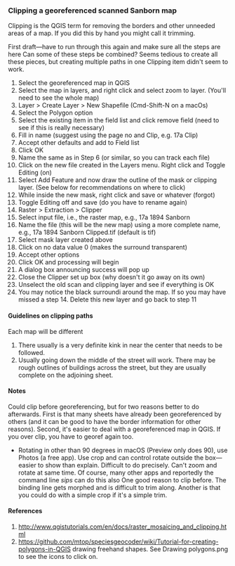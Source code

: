 ### Clipping a georeferenced scanned Sanborn map 

Clipping is the QGIS term for removing the borders and other unneeded areas of a map. If you did this by hand you might call it trimming.

First draft—have to run through this again and make sure all the steps are here
Can some of these steps be combined? Seems tedious to create all these pieces, but creating multiple paths in one Clipping item didn't seem to work.

1. Select the georeferenced map in QGIS
2. Select the map in layers, and right click and select zoom to layer. (You'll need to see the whole map)
3. Layer > Create Layer > New Shapefile (Cmd-Shift-N on a macOs)
4. Select the Polygon option
5. Select the existing item in the field list and click remove field (need to see if this is really necessary)
6. Fill in name (suggest using the page no and Clip, e.g. 17a Clip)
7. Accept other defaults and add to Field list
8. Click OK
9. Name the same as in Step 6 (or similar, so you can track each file)
10. Click on the new file created in the Layers menu. Right click and Toggle Editing (on)
11. Select Add Feature and now draw the outline of the mask or clipping layer. (See below for recommendations on where to click)
12. While inside the new mask, right click and save or whatever (forgot)
13. Toggle Editing off and save (do you have to rename again)
11. Raster > Extraction > Clipper
12. Select input file, i.e., the raster map, e.g., 17a 1894 Sanborn
12. Name the file (this will be the new map) using a more complete name, e.g., 17a 1894 Sanborn Clipped.tif (default is tif)
13. Select mask layer created above
14. Click on no data value 0 (makes the surround transparent)
14. Accept other options
15. Click OK and processing will begin
16. A dialog box announcing success will pop up 
17. Close the Clipper set up box (why doesn't it go away on its own)
18. Unselect the old scan and clipping layer and see if everything is OK
19. You may notice the black surroundi around the map. If so you may have missed a step 14. Delete this new layer and go back to step 11

#### Guidelines on clipping paths
Each map will be different
1. There usually is a very definite kink in near the center that needs to be followed. 
2. Usually going down the middle of the street will work. There may be rough outlines of buildings across the street, but they are usually complete on the adjoining sheet.
#### Notes
Could clip before georeferencing, but for two reasons better to do afterwards. First is that many sheets have already been georeferenced by others (and it can be good to have the border information for other reasons). Second, it's easier to deal with a georeferenced map in QGIS. If you over clip, you have to georef again too.
- Rotating in other than 90 degrees in macOS (Preview only does 90), use Photos (a free app). Use crop and can control rotate outside the box—easier to show than explain. Difficult to do precisely. Can't zoom and rotate at same time.
Of course, many other apps and reportedly the command line _sips_ can do this also
One good reason to clip before. The binding line gets morphed and is difficult to trim along.
Another is that you could do with a simple crop if it's a simple trim.

#### References
1. http://www.qgistutorials.com/en/docs/raster_mosaicing_and_clipping.html
2. https://github.com/mtop/speciesgeocoder/wiki/Tutorial-for-creating-polygons-in-QGIS drawing freehand shapes. See Drawing polygons.png  to see the icons to click on.
